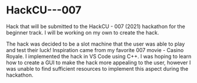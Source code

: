 # HackCU---007
Hack that will be submitted to the HackCU - 007 (2021) hackathon for the beginner track. I will be working on my own to create the hack.

The hack was decided to be a slot machine that the user was able to play and test their luck! Inspiration came from my favorite 007 movie - Casino Royale.
I implemented the hack in VS Code using C++. I was hoping to learn how to create a GUI to make the hack more appealing to the user, however I was unable to find
sufficient resources to implement this aspect during the hackathon.
